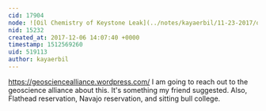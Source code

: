 ```yaml
---
cid: 17904
node: ![Oil Chemistry of Keystone Leak](../notes/kayaerbil/11-23-2017/oil-chemistry-of-keystone-leak)
nid: 15232
created_at: 2017-12-06 14:07:40 +0000
timestamp: 1512569260
uid: 519113
author: kayaerbil
---
```


https://geosciencealliance.wordpress.com/  I am going to reach out to the geoscience alliance about this.  It's something my friend suggested.  Also, Flathead reservation, Navajo reservation, and sitting bull college.  
